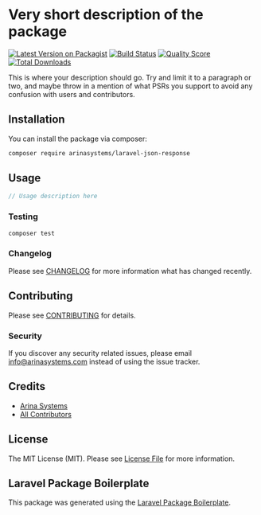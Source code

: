 # Very short description of the package

[![Latest Version on Packagist](https://img.shields.io/packagist/v/arinasystems/laravel-json-response.svg?style=flat-square)](https://packagist.org/packages/arinasystems/laravel-json-response)
[![Build Status](https://img.shields.io/travis/arinasystems/laravel-json-response/master.svg?style=flat-square)](https://travis-ci.org/arinasystems/laravel-json-response)
[![Quality Score](https://img.shields.io/scrutinizer/g/arinasystems/laravel-json-response.svg?style=flat-square)](https://scrutinizer-ci.com/g/arinasystems/laravel-json-response)
[![Total Downloads](https://img.shields.io/packagist/dt/arinasystems/laravel-json-response.svg?style=flat-square)](https://packagist.org/packages/arinasystems/laravel-json-response)

This is where your description should go. Try and limit it to a paragraph or two, and maybe throw in a mention of what PSRs you support to avoid any confusion with users and contributors.

## Installation

You can install the package via composer:

```bash
composer require arinasystems/laravel-json-response
```

## Usage

``` php
// Usage description here
```

### Testing

``` bash
composer test
```

### Changelog

Please see [CHANGELOG](CHANGELOG.md) for more information what has changed recently.

## Contributing

Please see [CONTRIBUTING](CONTRIBUTING.md) for details.

### Security

If you discover any security related issues, please email info@arinasystems.com instead of using the issue tracker.

## Credits

- [Arina Systems](https://github.com/arinasystems)
- [All Contributors](../../contributors)

## License

The MIT License (MIT). Please see [License File](LICENSE.md) for more information.

## Laravel Package Boilerplate

This package was generated using the [Laravel Package Boilerplate](https://laravelpackageboilerplate.com).